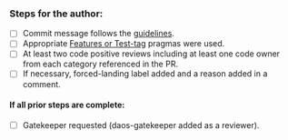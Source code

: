 ### Steps for the author:

* [ ] Commit message follows the [guidelines](https://daosio.atlassian.net/wiki/spaces/DC/pages/11133911069/Commit+Comments).
* [ ] Appropriate [Features or Test-tag](https://daosio.atlassian.net/wiki/spaces/DC/pages/10984259629/Test+Tags) pragmas were used.
* [ ] At least two code positive reviews including at least one code owner from each category referenced in the PR.
* [ ] If necessary, forced-landing label added and a reason added in a comment.

#### If all prior steps are complete:
* [ ] Gatekeeper requested (daos-gatekeeper added as a reviewer).
